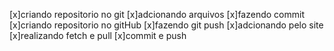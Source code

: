 [x]criando repositorio no git
[x]adcionando arquivos
[x]fazendo commit
[x]criando repositorio no gitHub
[x]fazendo git push
[x]adcionando pelo site
[x]realizando fetch e pull
[x]commit e push